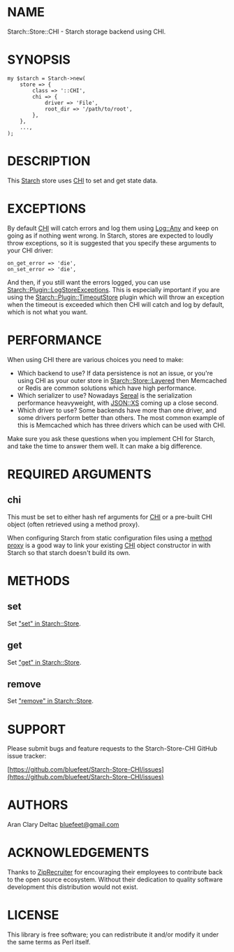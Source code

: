 # NAME

Starch::Store::CHI - Starch storage backend using CHI.

# SYNOPSIS

    my $starch = Starch->new(
        store => {
            class => '::CHI',
            chi => {
                driver => 'File',
                root_dir => '/path/to/root',
            },
        },
        ...,
    );

# DESCRIPTION

This [Starch](https://metacpan.org/pod/Starch) store uses [CHI](https://metacpan.org/pod/CHI) to set and get state data.

# EXCEPTIONS

By default [CHI](https://metacpan.org/pod/CHI) will catch errors and log them using [Log::Any](https://metacpan.org/pod/Log::Any)
and keep on going as if nothing went wrong.  In Starch, stores are
expected to loudly throw exceptions, so it is suggested that you
specify these arguments to your CHI driver:

    on_get_error => 'die',
    on_set_error => 'die',

And then, if you still want the errors logged, you can use
[Starch::Plugin::LogStoreExceptions](https://metacpan.org/pod/Starch::Plugin::LogStoreExceptions).  This is especially
important if you are using the [Starch::Plugin::TimeoutStore](https://metacpan.org/pod/Starch::Plugin::TimeoutStore)
plugin which will throw an exception when the timeout is exceeded
which then CHI will catch and log by default, which is not what
you want.

# PERFORMANCE

When using CHI there are various choices you need to make:

- Which backend to use?  If data persistence is not an issue, or
you're using CHI as your outer store in [Starch::Store::Layered](https://metacpan.org/pod/Starch::Store::Layered)
then Memcached or Redis are common solutions which have high
performance.
- Which serializer to use?  Nowadays [Sereal](https://metacpan.org/pod/Sereal) is the serialization
performance heavyweight, with [JSON::XS](https://metacpan.org/pod/JSON::XS) coming up a close second.
- Which driver to use?  Some backends have more than one driver, and
some drivers perform better than others.  The most common example of
this is Memcached which has three drivers which can be used with
CHI.

Make sure you ask these questions when you implement CHI for
Starch, and take the time to answer them well.  It can make a big
difference.

# REQUIRED ARGUMENTS

## chi

This must be set to either hash ref arguments for [CHI](https://metacpan.org/pod/CHI) or a
pre-built CHI object (often retrieved using a method proxy).

When configuring Starch from static configuration files using a
[method proxy](https://metacpan.org/pod/Starch#METHOD-PROXIES)
is a good way to link your existing [CHI](https://metacpan.org/pod/CHI) object constructor
in with Starch so that starch doesn't build its own.

# METHODS

## set

Set ["set" in Starch::Store](https://metacpan.org/pod/Starch::Store#set).

## get

Set ["get" in Starch::Store](https://metacpan.org/pod/Starch::Store#get).

## remove

Set ["remove" in Starch::Store](https://metacpan.org/pod/Starch::Store#remove).

# SUPPORT

Please submit bugs and feature requests to the
Starch-Store-CHI GitHub issue tracker:

[https://github.com/bluefeet/Starch-Store-CHI/issues](https://github.com/bluefeet/Starch-Store-CHI/issues)

# AUTHORS

Aran Clary Deltac <bluefeet@gmail.com>

# ACKNOWLEDGEMENTS

Thanks to [ZipRecruiter](https://www.ziprecruiter.com/)
for encouraging their employees to contribute back to the open
source ecosystem.  Without their dedication to quality software
development this distribution would not exist.

# LICENSE

This library is free software; you can redistribute it and/or modify
it under the same terms as Perl itself.
